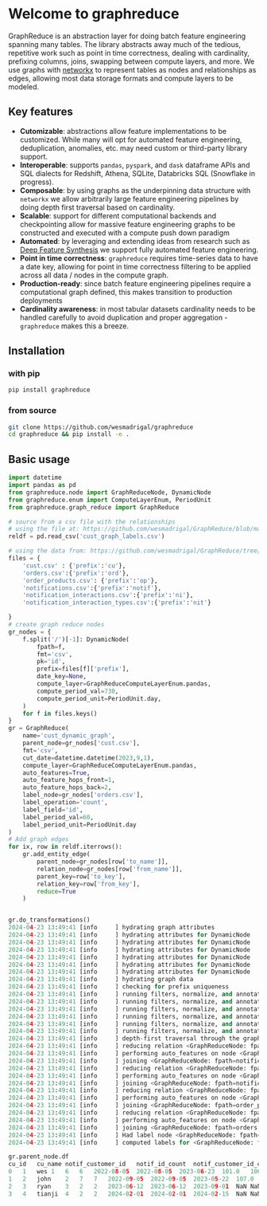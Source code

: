 # Welcome to graphreduce

GraphReduce is an abstraction layer for doing batch feature engineering spanning many tables.  The library
abstracts away much of the tedious, repetitive work such as point in time correctness, dealing with cardinality,
prefixing columns, joins, swapping between compute layers, and more.  We use graphs with [networkx](https://github.com/networkx/networkx) to represent tables as
nodes and relationships as edges, allowing most data storage formats and compute layers to be modeled. 


## Key features
* <b>Cutomizable</b>: abstractions allow feature implementations to be customized.  While many will opt for automated feature engineering, deduplication, anomalies, etc. may need custom or third-party library support.
* <b>Interoperable</b>: supports `pandas`, `pyspark`, and `dask` dataframe APIs and SQL dialects for Redshift, Athena, SQLite, Databricks SQL (Snowflake in progress).
* <b>Composable</b>: by using graphs as the underpinning data structure with `networkx` we allow arbitrarily large feature engineering pipelines by doing depth first traversal based on cardinality.
* <b>Scalable</b>: support for different computational backends and checkpointing allow for massive feature engineering graphs to be constructed and executed with a compute push down paradigm
* <b>Automated</b>: by leveraging and extending ideas from research such as [Deep Feature Synthesis](https://www.researchgate.net/publication/308808004_Deep_feature_synthesis_Towards_automating_data_science_endeavors) we support fully automated feature engineering.
* <b>Point in time correctness</b>: `graphreduce` requires time-series data to have a date key, allowing for point in time correctness filtering to be applied across all data / nodes in the compute graph.
* <b>Production-ready</b>: since batch feature engineering pipelines require a computational graph defined, this makes transition to production deployments 
* <b>Cardinality awareness</b>: in most tabular datasets cardinality needs to be handled carefully to avoid duplication and proper aggregation - `graphreduce` makes  this a breeze.

## Installation

### with pip
```bash
pip install graphreduce
```

### from source
```bash
git clone https://github.com/wesmadrigal/graphreduce
cd graphreduce && pip install -e .
```

## Basic usage

```Python
import datetime
import pandas as pd
from graphreduce.node import GraphReduceNode, DynamicNode
from graphreduce.enum import ComputeLayerEnum, PeriodUnit
from graphreduce.graph_reduce import GraphReduce

# source from a csv file with the relationships
# using the file at: https://github.com/wesmadrigal/GraphReduce/blob/master/examples/cust_graph_labels.csv
reldf = pd.read_csv('cust_graph_labels.csv')

# using the data from: https://github.com/wesmadrigal/GraphReduce/tree/master/tests/data/cust_data
files = {
    'cust.csv' : {'prefix':'cu'},
    'orders.csv':{'prefix':'ord'},
    'order_products.csv': {'prefix':'op'},
    'notifications.csv':{'prefix':'notif'},
    'notification_interactions.csv':{'prefix':'ni'},
    'notification_interaction_types.csv':{'prefix':'nit'}

}
# create graph reduce nodes
gr_nodes = {
    f.split('/')[-1]: DynamicNode(
        fpath=f,
        fmt='csv',
        pk='id',
        prefix=files[f]['prefix'],
        date_key=None,
        compute_layer=GraphReduceComputeLayerEnum.pandas,
        compute_period_val=730,
        compute_period_unit=PeriodUnit.day,
    )
    for f in files.keys()
}
gr = GraphReduce(
    name='cust_dynamic_graph',
    parent_node=gr_nodes['cust.csv'],
    fmt='csv',
    cut_date=datetime.datetime(2023,9,1),
    compute_layer=GraphReduceComputeLayerEnum.pandas,
    auto_features=True,
    auto_feature_hops_front=1,
    auto_feature_hops_back=2,
    label_node=gr_nodes['orders.csv'],
    label_operation='count',
    label_field='id',
    label_period_val=60,
    label_period_unit=PeriodUnit.day
)
# Add graph edges
for ix, row in reldf.iterrows():
    gr.add_entity_edge(
        parent_node=gr_nodes[row['to_name']],
        relation_node=gr_nodes[row['from_name']],
        parent_key=row['to_key'],
        relation_key=row['from_key'],
        reduce=True
    )


gr.do_transformations()
2024-04-23 13:49:41 [info     ] hydrating graph attributes
2024-04-23 13:49:41 [info     ] hydrating attributes for DynamicNode
2024-04-23 13:49:41 [info     ] hydrating attributes for DynamicNode
2024-04-23 13:49:41 [info     ] hydrating attributes for DynamicNode
2024-04-23 13:49:41 [info     ] hydrating attributes for DynamicNode
2024-04-23 13:49:41 [info     ] hydrating attributes for DynamicNode
2024-04-23 13:49:41 [info     ] hydrating attributes for DynamicNode
2024-04-23 13:49:41 [info     ] hydrating graph data
2024-04-23 13:49:41 [info     ] checking for prefix uniqueness
2024-04-23 13:49:41 [info     ] running filters, normalize, and annotations for <GraphReduceNode: fpath=notification_interaction_types.csv fmt=csv>
2024-04-23 13:49:41 [info     ] running filters, normalize, and annotations for <GraphReduceNode: fpath=notification_interactions.csv fmt=csv>
2024-04-23 13:49:41 [info     ] running filters, normalize, and annotations for <GraphReduceNode: fpath=notifications.csv fmt=csv>
2024-04-23 13:49:41 [info     ] running filters, normalize, and annotations for <GraphReduceNode: fpath=orders.csv fmt=csv>
2024-04-23 13:49:41 [info     ] running filters, normalize, and annotations for <GraphReduceNode: fpath=order_products.csv fmt=csv>
2024-04-23 13:49:41 [info     ] running filters, normalize, and annotations for <GraphReduceNode: fpath=cust.csv fmt=csv>
2024-04-23 13:49:41 [info     ] depth-first traversal through the graph from source: <GraphReduceNode: fpath=cust.csv fmt=csv>
2024-04-23 13:49:41 [info     ] reducing relation <GraphReduceNode: fpath=notification_interactions.csv fmt=csv>
2024-04-23 13:49:41 [info     ] performing auto_features on node <GraphReduceNode: fpath=notification_interactions.csv fmt=csv>
2024-04-23 13:49:41 [info     ] joining <GraphReduceNode: fpath=notification_interactions.csv fmt=csv> to <GraphReduceNode: fpath=notifications.csv fmt=csv>
2024-04-23 13:49:41 [info     ] reducing relation <GraphReduceNode: fpath=notifications.csv fmt=csv>
2024-04-23 13:49:41 [info     ] performing auto_features on node <GraphReduceNode: fpath=notifications.csv fmt=csv>
2024-04-23 13:49:41 [info     ] joining <GraphReduceNode: fpath=notifications.csv fmt=csv> to <GraphReduceNode: fpath=cust.csv fmt=csv>
2024-04-23 13:49:41 [info     ] reducing relation <GraphReduceNode: fpath=order_products.csv fmt=csv>
2024-04-23 13:49:41 [info     ] performing auto_features on node <GraphReduceNode: fpath=order_products.csv fmt=csv>
2024-04-23 13:49:41 [info     ] joining <GraphReduceNode: fpath=order_products.csv fmt=csv> to <GraphReduceNode: fpath=orders.csv fmt=csv>
2024-04-23 13:49:41 [info     ] reducing relation <GraphReduceNode: fpath=orders.csv fmt=csv>
2024-04-23 13:49:41 [info     ] performing auto_features on node <GraphReduceNode: fpath=orders.csv fmt=csv>
2024-04-23 13:49:41 [info     ] joining <GraphReduceNode: fpath=orders.csv fmt=csv> to <GraphReduceNode: fpath=cust.csv fmt=csv>
2024-04-23 13:49:41 [info     ] Had label node <GraphReduceNode: fpath=orders.csv fmt=csv>
2024-04-23 13:49:41 [info     ] computed labels for <GraphReduceNode: fpath=orders.csv fmt=csv>

gr.parent_node.df
cu_id	cu_name	notif_customer_id	notif_id_count	notif_customer_id_count	notif_ts_first	notif_ts_min	notif_ts_max	ni_notification_id_min	ni_notification_id_max	ni_notification_id_sum	ni_id_count_min	ni_id_count_max	ni_id_count_sum	ni_notification_id_count_min	ni_notification_id_count_max	ni_notification_id_count_sum	ni_interaction_type_id_count_min	ni_interaction_type_id_count_max	ni_interaction_type_id_count_sum	ni_ts_first_first	ni_ts_first_min	ni_ts_first_max	ni_ts_min_first	ni_ts_min_min	ni_ts_min_max	ni_ts_max_first	ni_ts_max_min	ni_ts_max_max	ord_customer_id	ord_id_count	ord_customer_id_count	ord_ts_first	ord_ts_min	ord_ts_max	op_order_id_min	op_order_id_max	op_order_id_sum	op_id_count_min	op_id_count_max	op_id_count_sum	op_order_id_count_min	op_order_id_count_max	op_order_id_count_sum	op_product_id_count_min	op_product_id_count_max	op_product_id_count_sum	ord_customer_id_dupe	ord_id_label
0	1	wes	1	6	6	2022-08-05	2022-08-05	2023-06-23	101.0	106.0	621.0	1.0	3.0	14.0	1.0	3.0	14.0	1.0	3.0	14.0	2022-08-06	2022-08-06	2023-05-15	2022-08-06	2022-08-06	2023-05-15	2022-08-08	2022-08-08	2023-05-15	1.0	2.0	2.0	2023-05-12	2023-05-12	2023-06-01	1.0	2.0	3.0	4.0	4.0	8.0	4.0	4.0	8.0	4.0	4.0	8.0	1.0	1.0
1	2	john	2	7	7	2022-09-05	2022-09-05	2023-05-22	107.0	110.0	434.0	1.0	1.0	4.0	1.0	1.0	4.0	1.0	1.0	4.0	2023-06-01	2023-06-01	2023-06-04	2023-06-01	2023-06-01	2023-06-04	2023-06-01	2023-06-01	2023-06-04	2.0	1.0	1.0	2023-01-01	2023-01-01	2023-01-01	3.0	3.0	3.0	4.0	4.0	4.0	4.0	4.0	4.0	4.0	4.0	4.0	NaN	NaN
2	3	ryan	3	2	2	2023-06-12	2023-06-12	2023-09-01	NaN	NaN	0.0	NaN	NaN	0.0	NaN	NaN	0.0	NaN	NaN	0.0	NaT	NaT	NaT	NaT	NaT	NaT	NaT	NaT	NaT	3.0	1.0	1.0	2023-06-01	2023-06-01	2023-06-01	5.0	5.0	5.0	1.0	1.0	1.0	1.0	1.0	1.0	1.0	1.0	1.0	NaN	NaN
3	4	tianji	4	2	2	2024-02-01	2024-02-01	2024-02-15	NaN	NaN	0.0	NaN	NaN	0.0	NaN	NaN	0.0	NaN	NaN	0.0
```
